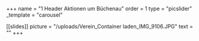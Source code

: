 +++
name = "1 Header Aktionen um Büchenau"
order = 1
type = "picslider"
_template = "carousel"

[[slides]]
picture = "/uploads/Verein_Container laden_IMG_9106.JPG"
text = ""
+++

